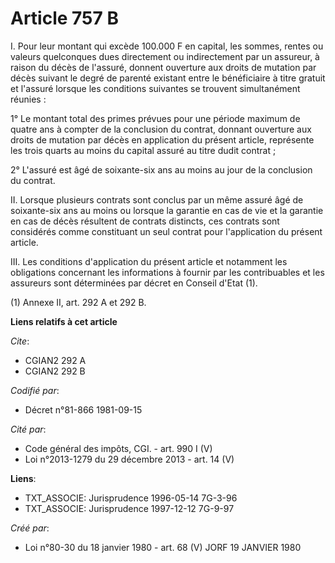 # Article 757 B

I. Pour leur montant qui excède 100.000 F en capital, les sommes, rentes ou valeurs quelconques dues directement ou
indirectement par un assureur, à raison du décès de l'assuré, donnent ouverture aux droits de mutation par décès suivant le
degré de parenté existant entre le bénéficiaire à titre gratuit et l'assuré lorsque les conditions suivantes se trouvent
simultanément réunies :

1° Le montant total des primes prévues pour une période maximum de quatre ans à compter de la conclusion du contrat, donnant
ouverture aux droits de mutation par décès en application du présent article, représente les trois quarts au moins du capital
assuré au titre dudit contrat ;

2° L'assuré est âgé de soixante-six ans au moins au jour de la conclusion du contrat.

II. Lorsque plusieurs contrats sont conclus par un même assuré âgé de soixante-six ans au moins ou lorsque la garantie en cas
de vie et la garantie en cas de décès résultent de contrats distincts, ces contrats sont considérés comme constituant un seul
contrat pour l'application du présent article.

III. Les conditions d'application du présent article et notamment les obligations concernant les informations à fournir par
les contribuables et les assureurs sont déterminées par décret en Conseil d'Etat (1).

(1) Annexe II, art. 292 A et 292 B.

**Liens relatifs à cet article**

_Cite_:

  - CGIAN2 292 A
  - CGIAN2 292 B

_Codifié par_:

  - Décret n°81-866 1981-09-15

_Cité par_:

  - Code général des impôts, CGI. - art. 990 I (V)
  - Loi n°2013-1279 du 29 décembre 2013 - art. 14 (V)

**Liens**:

  - TXT_ASSOCIE: Jurisprudence 1996-05-14 7G-3-96
  - TXT_ASSOCIE: Jurisprudence 1997-12-12 7G-9-97

_Créé par_:

  - Loi n°80-30 du 18 janvier 1980 - art. 68 (V) JORF 19 JANVIER 1980
